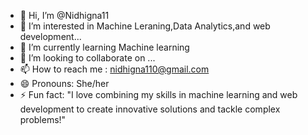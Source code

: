 - 👋 Hi, I’m @Nidhigna11
- 👀 I’m interested in Machine Leraning,Data Analytics,and web development...
- 🌱 I’m currently learning Machine learning
- 💞️ I’m looking to collaborate on ...
- 📫 How to reach me : nidhigna110@gmail.com
- 😄 Pronouns: She/her
- ⚡ Fun fact: "I love combining my skills in machine learning and web development to create innovative solutions and tackle complex problems!"

<!---
Nidhigna11/Nidhigna11 is a ✨ special ✨ repository because its `README.md` (this file) appears on your GitHub profile.
You can click the Preview link to take a look at your changes.
--->
